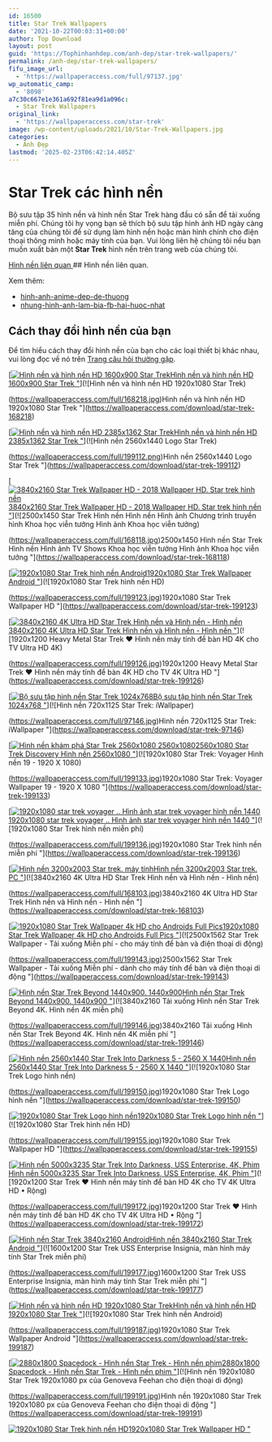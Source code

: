 ```yaml
---
id: 16500
title: Star Trek Wallpapers
date: '2021-10-22T00:03:31+00:00'
author: Top Download
layout: post
guid: 'https://Tophinhanhdep.com/anh-dep/star-trek-wallpapers/'
permalink: /anh-dep/star-trek-wallpapers/
fifu_image_url:
  - 'https://wallpaperaccess.com/full/97137.jpg'
wp_automatic_camp:
  - '8098'
a7c30c667e1e361a692f81ea9d1a096c:
  - Star Trek Wallpapers
original_link:
  - 'https://wallpaperaccess.com/star-trek'
image: /wp-content/uploads/2021/10/Star-Trek-Wallpapers.jpg
categories:
  - Ảnh Đẹp
lastmod: '2025-02-23T06:42:14.405Z'
---
```

# Star Trek các hình nền

Bộ sưu tập 35 hình nền và hình nền Star Trek hàng đầu có sẵn để tải xuống miễn phí. Chúng tôi hy vọng bạn sẽ thích bộ sưu tập hình ảnh HD ngày càng tăng của chúng tôi để sử dụng làm hình nền hoặc màn hình chính cho điện thoại thông minh hoặc máy tính của bạn. Vui lòng liên hệ chúng tôi nếu bạn muốn xuất bản một **Star Trek** hình nền trên trang web của chúng tôi.

[Hình nền liên quan ](#related) ## Hình nền liên quan.

   
 Xem thêm:

   
- [hinh-anh-anime-dep-de-thuong](https://tophinhanhdep.com/anh-anime/hinh-anh-anime-dep-de-thuong/)
- [nhung-hinh-anh-lam-bia-fb-hai-huoc-nhat](https://tophinhanhdep.com/anh-bia/nhung-hinh-anh-lam-bia-fb-hai-huoc-nhat/)

## Cách thay đổi hình nền của bạn

Để tìm hiểu cách thay đổi hình nền của bạn cho các loại thiết bị khác nhau, vui lòng đọc về nó trên [Trang câu hỏi thường gặp](https://tophinhanhdep.com/faq/).

  
[[![Hình nền và hình nền HD 1600x900 Star Trek](https://wallpaperaccess.com/full/97137.jpg)Hình nền và hình nền HD 1600x900 Star Trek "](https://wallpaperaccess.com/download/star-trek-97137)](![Hình nền và hình nền HD 1920x1080 Star Trek)

(https://wallpaperaccess.com/full/168218.jpg)Hình nền và hình nền HD 1920x1080 Star Trek "](https://wallpaperaccess.com/download/star-trek-168218)

[[![Hình nền và hình nền HD 2385x1362 Star Trek](https://wallpaperaccess.com/full/199111.jpg)Hình nền và hình nền HD 2385x1362 Star Trek "](https://wallpaperaccess.com/download/star-trek-199111)](![Hình nền 2560x1440 Logo Star Trek)

(https://wallpaperaccess.com/full/199112.png)Hình nền 2560x1440 Logo Star Trek "](https://wallpaperaccess.com/download/star-trek-199112)

[[![3840x2160 Star Trek Wallpaper HD - 2018 Wallpaper HD.  Star trek hình nền](https://wallpaperaccess.com/full/199114.jpg)3840x2160 Star Trek Wallpaper HD - 2018 Wallpaper HD. Star trek hình nền "](https://wallpaperaccess.com/download/star-trek-199114)](![2500x1450 Star Trek Hình nền Hình nền Hình ảnh Chương trình truyền hình Khoa học viễn tưởng Hình ảnh Khoa học viễn tưởng)

(https://wallpaperaccess.com/full/168118.jpg)2500x1450 Hình nền Star Trek Hình nền Hình ảnh TV Shows Khoa học viễn tưởng Hình ảnh Khoa học viễn tưởng "](https://wallpaperaccess.com/download/star-trek-168118)

[[![1920x1080 Star Trek hình nền Android](https://wallpaperaccess.com/full/199117.jpg)1920x1080 Star Trek Wallpaper Android "](https://wallpaperaccess.com/download/star-trek-199117)](![1920x1080 Star Trek hình nền HD)

(https://wallpaperaccess.com/full/199123.jpg)1920x1080 Star Trek Wallpaper HD "](https://wallpaperaccess.com/download/star-trek-199123)

[[![3840x2160 4K Ultra HD Star Trek Hình nền và Hình nền - Hình nền](https://wallpaperaccess.com/full/168150.jpg)3840x2160 4K Ultra HD Star Trek Hình nền và Hình nền - Hình nền "](https://wallpaperaccess.com/download/star-trek-168150)](![1920x1200 Heavy Metal Star Trek ❤ Hình nền máy tính để bàn HD 4K cho TV Ultra HD 4K)

(https://wallpaperaccess.com/full/199126.jpg)1920x1200 Heavy Metal Star Trek ❤ Hình nền máy tính để bàn 4K HD cho TV 4K Ultra HD "](https://wallpaperaccess.com/download/star-trek-199126)

[[![Bộ sưu tập hình nền Star Trek 1024x768](https://wallpaperaccess.com/full/199129.jpg)Bộ sưu tập hình nền Star Trek 1024x768 "](https://wallpaperaccess.com/download/star-trek-199129)](![Hình nền 720x1125 Star Trek: iWallpaper)

(https://wallpaperaccess.com/full/97146.jpg)Hình nền 720x1125 Star Trek: iWallpaper "](https://wallpaperaccess.com/download/star-trek-97146)

[[![Hình nền khám phá Star Trek 2560x1080 2560x1080](https://wallpaperaccess.com/full/199132.jpg)2560x1080 Star Trek Discovery Hình nền 2560x1080 "](https://wallpaperaccess.com/download/star-trek-199132)](![1920x1080 Star Trek: Voyager Hình nền 19 - 1920 X 1080)

(https://wallpaperaccess.com/full/199133.jpg)1920x1080 Star Trek: Voyager Wallpaper 19 - 1920 X 1080 "](https://wallpaperaccess.com/download/star-trek-199133)

[[![1920x1080 star trek voyager .. Hình ảnh star trek voyager hình nền 1440](https://wallpaperaccess.com/full/199135.jpg)1920x1080 star trek voyager .. Hình ảnh star trek voyager hình nền 1440 "](https://wallpaperaccess.com/download/star-trek-199135)](![1920x1080 Star Trek hình nền miễn phí)

(https://wallpaperaccess.com/full/199136.jpg)1920x1080 Star Trek hình nền miễn phí "](https://wallpaperaccess.com/download/star-trek-199136)

[[![Hình nền 3200x2003 Star trek.  máy tính](https://wallpaperaccess.com/full/199138.jpg)Hình nền 3200x2003 Star trek. PC "](https://wallpaperaccess.com/download/star-trek-199138)](![3840x2160 4K Ultra HD Star Trek Hình nền và Hình nền - Hình nền)

(https://wallpaperaccess.com/full/168103.jpg)3840x2160 4K Ultra HD Star Trek Hình nền và Hình nền - Hình nền "](https://wallpaperaccess.com/download/star-trek-168103)

[[![1920x1080 Star Trek Wallpaper 4k HD cho Androids Full Pics](https://wallpaperaccess.com/full/199142.jpg)1920x1080 Star Trek Wallpaper 4k HD cho Androids Full Pics "](https://wallpaperaccess.com/download/star-trek-199142)](![2500x1562 Star Trek Wallpaper - Tải xuống Miễn phí - cho máy tính để bàn và điện thoại di động)

(https://wallpaperaccess.com/full/199143.jpg)2500x1562 Star Trek Wallpaper - Tải xuống Miễn phí - dành cho máy tính để bàn và điện thoại di động "](https://wallpaperaccess.com/download/star-trek-199143)

[[![Hình nền Star Trek Beyond 1440x900.  1440x900](https://wallpaperaccess.com/full/199144.jpg)Hình nền Star Trek Beyond 1440x900. 1440x900 "](https://wallpaperaccess.com/download/star-trek-199144)](![3840x2160 Tải xuống Hình nền Star Trek Beyond 4K.  Hình nền 4K miễn phí)

(https://wallpaperaccess.com/full/199146.jpg)3840x2160 Tải xuống Hình nền Star Trek Beyond 4K. Hình nền 4K miễn phí "](https://wallpaperaccess.com/download/star-trek-199146)

[[![Hình nền 2560x1440 Star Trek Into Darkness 5 - 2560 X 1440](https://wallpaperaccess.com/full/199149.jpg)Hình nền 2560x1440 Star Trek Into Darkness 5 - 2560 X 1440 "](https://wallpaperaccess.com/download/star-trek-199149)](![1920x1080 Star Trek Logo hình nền)

(https://wallpaperaccess.com/full/199150.jpg)1920x1080 Star Trek Logo hình nền "](https://wallpaperaccess.com/download/star-trek-199150)

[[![1920x1080 Star Trek Logo hình nền](https://wallpaperaccess.com/full/199154.jpg)1920x1080 Star Trek Logo hình nền "](https://wallpaperaccess.com/download/star-trek-199154)](![1920x1080 Star Trek hình nền HD)

(https://wallpaperaccess.com/full/199155.jpg)1920x1080 Star Trek Wallpaper HD "](https://wallpaperaccess.com/download/star-trek-199155)

[[![Hình nền 5000x3235 Star Trek Into Darkness, USS Enterprise, 4K, Phim](https://wallpaperaccess.com/full/199158.jpg)Hình nền 5000x3235 Star Trek Into Darkness, USS Enterprise, 4K, Phim "](https://wallpaperaccess.com/download/star-trek-199158)](![1920x1200 Star Trek ❤ Hình nền máy tính để bàn HD 4K cho TV 4K Ultra HD • Rộng)

(https://wallpaperaccess.com/full/199172.jpg)1920x1200 Star Trek ❤ Hình nền máy tính để bàn HD 4K cho TV 4K Ultra HD • Rộng "](https://wallpaperaccess.com/download/star-trek-199172)

[[![Hình nền Star Trek 3840x2160 Android](https://wallpaperaccess.com/full/168169.jpg)Hình nền 3840x2160 Star Trek Android "](https://wallpaperaccess.com/download/star-trek-168169)](![1600x1200 Star Trek USS Enterprise Insignia, màn hình máy tính Star Trek miễn phí)

(https://wallpaperaccess.com/full/199177.jpg)1600x1200 Star Trek USS Enterprise Insignia, màn hình máy tính Star Trek miễn phí "](https://wallpaperaccess.com/download/star-trek-199177)

[[![Hình nền và hình nền HD 1920x1080 Star Trek](https://wallpaperaccess.com/full/199186.jpg)Hình nền và hình nền HD 1920x1080 Star Trek "](https://wallpaperaccess.com/download/star-trek-199186)](![1920x1080 Star Trek hình nền Android)

(https://wallpaperaccess.com/full/199187.jpg)1920x1080 Star Trek Wallpaper Android "](https://wallpaperaccess.com/download/star-trek-199187)

[[![2880x1800 Spacedock - Hình nền Star Trek - Hình nền phim](https://wallpaperaccess.com/full/199189.jpg)2880x1800 Spacedock - Hình nền Star Trek - Hình nền phim "](https://wallpaperaccess.com/download/star-trek-199189)](![Hình nền 1920x1080 Star Trek 1920x1080 px của Genoveva Feehan cho điện thoại di động)

(https://wallpaperaccess.com/full/199191.jpg)Hình nền 1920x1080 Star Trek 1920x1080 px của Genoveva Feehan cho điện thoại di động "](https://wallpaperaccess.com/download/star-trek-199191)

[![1920x1080 Star Trek hình nền HD](https://wallpaperaccess.com/full/199195.jpg)1920x1080 Star Trek Wallpaper HD "](https://wallpaperaccess.com/download/star-trek-199195)
